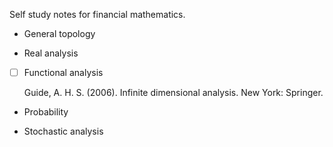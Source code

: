 Self study notes for financial mathematics.

- General topology

- Real analysis

- [ ] Functional analysis

	Guide, A. H. S. (2006). Infinite dimensional analysis. New York: Springer.

- Probability


- Stochastic analysis

